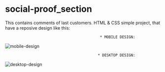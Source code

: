 # social-proof_section
This contains comments of last customers. HTML & CSS simple project, that have a reposive design like this:


                                               * MOBILE DESIGN:
![mobile-design](https://user-images.githubusercontent.com/78057070/107586528-197d2900-6bce-11eb-9912-8d9ab9d8bd13.png)



                                              * DESKTOP DESIGN:
![desktop-design](https://user-images.githubusercontent.com/78057070/107582798-09624b00-6bc8-11eb-97e6-c3ae1bf59466.jpg)

